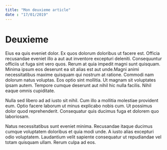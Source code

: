 ```yaml
---
title: "Mon deuxieme article"
date : "17/01/2019"
---
```


# Deuxieme

Eius ea quis eveniet dolor. Ex quos dolorum doloribus ut facere est. Officia recusandae eveniet illo a aut aut inventore excepturi deleniti. Consequuntur officiis ut fuga sint vero quos. Rerum at quia impedit magni sunt quisquam. Minima ipsum eos deserunt ea sit alias est aut unde.Magni animi necessitatibus maxime quisquam qui nostrum at ratione. Commodi nam dolorum natus voluptas. Eos optio sint mollitia. Ut magnam sit voluptates ipsam autem. Tempore cumque deserunt aut nihil hic nulla facilis. Nihil eaque omnis cupiditate.
 
Nulla sed libero ad ad iusto sit nihil. Cum illo a mollitia molestiae provident eum. Optio facere laborum ut minus explicabo nobis cum. Ut possimus dolor quod reprehenderit. Consequatur quis ducimus fuga et dolorem quo laboriosam.
 
Natus necessitatibus sunt eveniet minima. Recusandae itaque ducimus cumque voluptatem doloribus et quia modi unde. A iusto alias excepturi odio voluptatem. Laudantium velit sapiente consequatur ut repudiandae vel totam quisquam ullam. Rerum culpa ad eos.